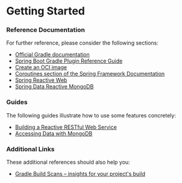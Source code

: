 # Getting Started

### Reference Documentation
For further reference, please consider the following sections:

* [Official Gradle documentation](https://docs.gradle.org)
* [Spring Boot Gradle Plugin Reference Guide](https://docs.spring.io/spring-boot/3.4.5/gradle-plugin)
* [Create an OCI image](https://docs.spring.io/spring-boot/3.4.5/gradle-plugin/packaging-oci-image.html)
* [Coroutines section of the Spring Framework Documentation](https://docs.spring.io/spring-framework/reference/6.2.6/languages/kotlin/coroutines.html)
* [Spring Reactive Web](https://docs.spring.io/spring-boot/3.4.5/reference/web/reactive.html)
* [Spring Data Reactive MongoDB](https://docs.spring.io/spring-boot/3.4.5/reference/data/nosql.html#data.nosql.mongodb)

### Guides
The following guides illustrate how to use some features concretely:

* [Building a Reactive RESTful Web Service](https://spring.io/guides/gs/reactive-rest-service/)
* [Accessing Data with MongoDB](https://spring.io/guides/gs/accessing-data-mongodb/)

### Additional Links
These additional references should also help you:

* [Gradle Build Scans – insights for your project's build](https://scans.gradle.com#gradle)

